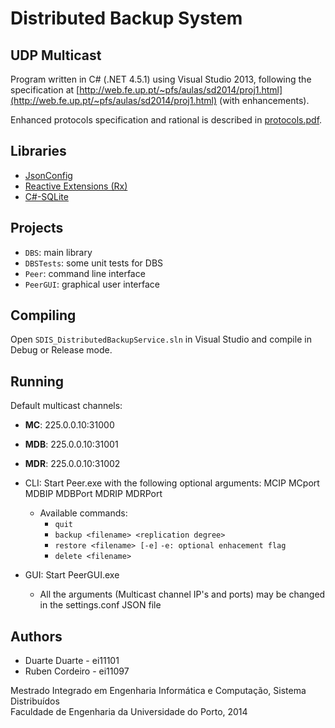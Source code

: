 Distributed Backup System
=========================

UDP Multicast
-------------

Program written in C# (.NET 4.5.1) using Visual Studio 2013, following the specification at [http://web.fe.up.pt/~pfs/aulas/sd2014/proj1.html](http://web.fe.up.pt/~pfs/aulas/sd2014/proj1.html) (with enhancements).

Enhanced protocols specification and rational is described in [protocols.pdf](protocols.pdf).

## Libraries

- [JsonConfig](https://github.com/Dynalon/JsonConfig)
- [Reactive Extensions (Rx)](http://msdn.microsoft.com/en-us/data/gg577609)
- [C#-SQLite](https://code.google.com/p/csharp-sqlite/)

## Projects

- `DBS`: main library
- `DBSTests`: some unit tests for DBS
- `Peer`: command line interface
- `PeerGUI`: graphical user interface

## Compiling

Open `SDIS_DistributedBackupService.sln` in Visual Studio and compile in Debug or Release mode.

## Running

Default multicast channels:

- **MC**: 225.0.0.10:31000
- **MDB**: 225.0.0.10:31001
- **MDR**: 225.0.0.10:31002

- CLI: Start Peer.exe with the following optional arguments: MCIP MCport MDBIP MDBPort MDRIP MDRPort
    - Available commands:
        - `quit`
        - `backup <filename> <replication degree>`
        - `restore <filename> [-e]` `-e: optional enhacement flag`
        - `delete <filename>`

- GUI: Start PeerGUI.exe
	- All the arguments (Multicast channel IP's and ports) may be changed in the settings.conf JSON file

## Authors

- Duarte Duarte - ei11101
- Ruben Cordeiro - ei11097

Mestrado Integrado em Engenharia Informática e Computação, Sistema Distribuídos  
Faculdade de Engenharia da Universidade do Porto, 2014
